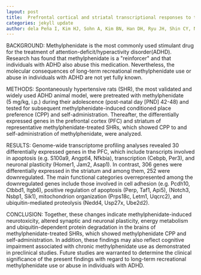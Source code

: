 ```yaml
---
layout: post
title:  Prefrontal cortical and striatal transcriptional responses to the reinforcing effect of repeated methylphenidate treatment in the spontaneously hypertensive rat, animal model of attention-deficit/hyperactivity disorder (ADHD).
categories: jekyll update
author: dela Peña I, Kim HJ, Sohn A, Kim BN, Han DH, Ryu JH, Shin CY, Noh M, Cheong JH
---
```


BACKGROUND:Methylphenidate is the most commonly used stimulant drug for the treatment of attention-deficit/hyperactivity disorder(ADHD). Research has found that methylphenidate is a "reinforcer" and that individuals with ADHD also abuse this medication. Nevertheless, the molecular consequences of long-term recreational methylphenidate use or abuse in individuals with ADHD are not yet fully known.

METHODS:Spontaneously hypertensive rats (SHR), the most validated and widely used ADHD animal model, were pretreated with methylphenidate (5 mg/kg, i.p.) during their adolescence (post-natal day [PND] 42-48) and tested for subsequent methylphenidate-induced conditioned place preference (CPP) and self-administration. Thereafter, the differentially expressed genes in the prefrontal cortex (PFC) and striatum of representative methylphenidate-treated SHRs, which showed CPP to and self-administration of methylphenidate, were analyzed.

RESULTS:Genome-wide transcriptome profiling analyses revealed 30 differentially expressed genes in the PFC, which include transcripts involved in apoptosis (e.g. S100a9, Angptl4, Nfkbia), transcription (Cebpb, Per3), and neuronal plasticity (Homer1, Jam2, Asap1). In contrast, 306 genes were differentially expressed in the striatum and among them, 252 were downregulated. The main functional categories overrepresented among the downregulated genes include those involved in cell adhesion (e.g. Pcdh10, Ctbbd1, Itgb6), positive regulation of apoptosis (Perp, Taf1, Api5), (Notch3, Nsbp1, Sik1), mitochondrion organization (Prps18c, Letm1, Uqcrc2), and ubiquitin-mediated proteolysis (Nedd4, Usp27x, Ube2d2).

CONCLUSION:Together, these changes indicate methylphenidate-induced neurotoxicity, altered synaptic and neuronal plasticity, energy metabolism and ubiquitin-dependent protein degradation in the brains of methylphenidate-treated SHRs, which showed methylphenidate CPP and self-administration. In addition, these findings may also reflect cognitive impairment associated with chronic methylphenidate use as demonstrated in preclinical studies. Future studies are warranted to determine the clinical significance of the present findings with regard to long-term recreational methylphenidate use or abuse in individuals with ADHD.